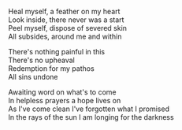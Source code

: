 

Heal myself, a feather on my heart  
Look inside, there never was a start  
Peel myself, dispose of severed skin  
All subsides, around me and within

There's nothing painful in this  
There's no upheaval  
Redemption for my pathos  
All sins undone

Awaiting word on what's to come  
In helpless prayers a hope lives on  
As I've come clean I've forgotten what I promised  
In the rays of the sun I am longing for the darkness